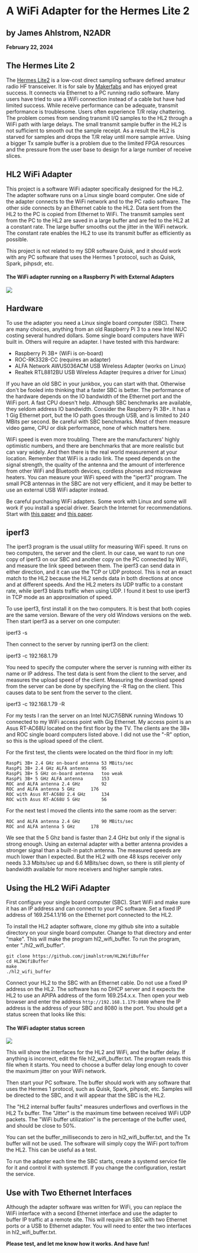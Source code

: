 # A WiFi Adapter for the Hermes Lite 2
## by James Ahlstrom, N2ADR
**February 22, 2024**

## The Hermes Lite 2
The [Hermes Lite2](http://www.hermeslite.com) is a low-cost direct sampling software defined amateur radio HF transceiver.
It is for sale by  [Makerfabs](https://www.makerfabs.com) and has enjoyed great success. It connects via Ethernet to a PC running radio software.
Many users have tried to use a WiFi connection instead of a cable but have had limited success.
While receive performance can be adequate, transmit performance is troublesome. Users often experience T/R relay chattering.
The problem comes from sending transmit I/Q samples to the HL2 through a WiFi path with large delays.
The small transmit sample buffer in the HL2 is not sufficient to smooth out the sample receipt.
As a result the HL2 is starved for samples and drops the T/R relay until more sample arrive.
Using a bigger Tx sample buffer is a problem due to the limited FPGA resources and
the pressure from the user base to design for a large number of receive slices.

## HL2 WiFi Adapter
This project is a software WiFi adapter specifically designed for the HL2. The adapter software runs on a Linux single board computer.
One side of the adapter connects to the WiFi network and to the PC radio software.
The other side connects by an Ethernet cable to the HL2. Data sent from the HL2 to the PC is copied from Ethernet to WiFi. The transmit samples sent from the
PC to the HL2 are saved in a large buffer and are fed to the HL2 at a constant rate. The large buffer smooths out the jitter in the WiFi network.
The constant rate enables the HL2 to use its transmit buffer as efficiently as possible.

This project is not related to my SDR software Quisk, and it should work with any PC software that
uses the Hermes 1 protocol, such as Quisk, Spark, pihpsdr, etc.

#### The WiFi adapter running on a Raspberry Pi with External Adapters
![](./Pic1.jpg)

## Hardware
To use the adapter you need a Linux single board computer (SBC). There are many choices, anything from an old Raspberry Pi 3 to a new
Intel NUC costing several hundred dollars. Some single board computers have WiFi built in. Others will require an adapter.
I have tested with this hardware:

  * Raspberry Pi 3B+ (WiFi is on-board)
  * ROC-RK3328-CC (requires an adapter)
  * ALFA Network AWUS036ACM USB Wireless Adapter (works on Linux)
  * Realtek RTL8812BU USB Wireless Adapter (requires a driver for Linux)

If you have an old SBC in your junkbox, you can start with that. Otherwise don't be fooled into thinking that a faster SBC is better.
The performance of the hardware depends on the IO bandwidth of the Ethernet port and the WiFi port.
A fast CPU doesn't help. Although SBC benchmarks are available, they seldom address IO bandwidth.
Consider the Raspberry Pi 3B+. It has a 1 Gig Ethernet port, but the IO path goes through USB, and is limited to 240 MBits per second.
Be careful with SBC benchmarks. Most of them measure video game, CPU or disk performance, none of which matters here.

WiFi speed is even more troubling. There are the manufacturers' highly optimistic numbers, and there are benchmarks that are more realistic
but can vary widely. And then there is the real world measurement at your location. Remember that WiFi is a radio link. The speed depends on the
signal strength, the quality of the antenna and the amount of interference from other WiFi and Bluetooth devices, cordless phones and microwave heaters.
You can measure your WiFi speed with the "iperf3" program.
The small PCB antennas in the SBC are not very efficient, and it may be better to use an external USB WiFi adapter instead.

Be careful purchasing WiFi adapters. Some work with Linux and some will work if you install a special driver. Search the Internet for recommendations.
Start with [this paper](https://github.com/morrownr/USB-WiFi/blob/main/home/USB_WiFi_Adapters_that_are_supported_with_Linux_in-kernel_drivers.md)
and [this paper](https://github.com/morrownr/USB-WiFi/blob/main/home/USB_WiFi_Adapter_out-of-kernel_drivers_for_Linux.md).

## iperf3
The iperf3 program is the usual utility for measuring WiFi speed. It runs on two computers, the server and the client. In our case,
we want to run one copy of iperf3 on our SBC and another copy on the PC connected by WiFi, and measure the link speed between them.
The iperf3 can send data in either direction, and it can use the TCP or UDP protocol.
This is not an exact match to the HL2 because the HL2 sends data in both directions at once and at different speeds.
And the HL2 meters its UDP traffic to a constant rate, while iperf3 blasts traffic when using UDP.
I found it best to use iperf3 in TCP mode as an approximation of speed.

To use iperf3, first install it on the two computers. It is best that both copies are the same version. Beware of the
very old Windows versions on the web. Then start iperf3 as a server on one computer:

iperf3 -s

Then connect to the server by running iperf3 on the client:

iperf3 -c 192.168.1.79

You need to specify the computer where the server is running with either its name or IP address.
The test data is sent from the client to the server, and measures the upload speed of the client.  Measuring the download speed
from the server can be done by specifying the -R flag on the client.  This causes data to be sent from the server to the client.

iperf3 -c 192.168.1.79 -R

For my tests I ran the server on an Intel NUC7i5BNK running Windows 10 connected to my WiFi access point with Gig Ethernet.
My access point is an Asus RT-AC68U located on the first floor by the TV. The clients are the 3B+ and ROC single board computers listed above.
I did not use the "-R" option, so this is the upload speed of the client.

For the first test, the clients were located on the third floor in my loft:
```
RaspPi 3B+ 2.4 GHz on-board antenna	53 MBits/sec
RaspPi 3B+ 2.4 GHz ALFA antenna		95
RaspPi 3B+ 5 GHz on-board antenna	too weak
RaspPi 3B+ 5 GHz ALFA antenna		153
ROC and ALFA antenna 2.4 GHz		92
ROC and ALFA antenna 5 GHz		176
ROC with Asus RT-AC68U 2.4 GHz		134
ROC with Asus RT-AC68U 5 GHz		56
```
For the next test I moved the clients into the same room as the server:
```
ROC and ALFA antenna 2.4 GHz		90 MBits/sec
ROC and ALFA antenna 5 GHz		178
```
We see that the 5 Ghz band is faster than 2.4 GHz but only if the signal is strong enough. Using an external adapter with a better
antenna provides a stronger signal than a built-in patch antenna. The measured speeds are much lower than I expected.
But the HL2 with one 48 ksps receiver only needs 3.3 Mbits/sec up and 6.6 MBits/sec down, so there is still
plenty of bandwidth available for more receivers and higher sample rates.

## Using the HL2 WiFi Adapter
First configure your single board computer (SBC). Start WiFi and make sure it has an IP address and can connect to your PC software.
Set a fixed IP address of 169.254.1.1/16 on the Ethernet port connected to the HL2.

To install the HL2 adapter software, clone my github site into a suitable directory on your single board computer.
Change to that directory and enter "make". This will make the program hl2_wifi_buffer. To run the program,
enter "./hl2_wifi_buffer".
```
git clone https://github.com/jimahlstrom/HL2WifiBuffer
cd HL2WifiBuffer
make
./hl2_wifi_buffer
```
Connect your HL2 to the SBC with an Ethernet cable. Do not use a fixed IP address on the HL2. The software
has no DHCP server and it expects the HL2 to use an APIPA address of the form 169.254.x.x.
Then open your web browser and enter the address `http://192.168.1.179:8080` where the IP address is the address
of your SBC and 8080 is the port. You should get a status screen that looks like this:

#### The WiFi adapter status screen
![](./Pic2.png)

This will show the interfaces for the HL2 and WiFi, and the buffer delay. If anything is incorrect, edit the file hl2_wifi_buffer.txt.
The program reads this file when it starts.
You need to choose a buffer delay long enough to cover the maximum jitter on your WiFi network.

Then start your PC software. The buffer should work with any software that uses the Hermes 1 protocol, such as Quisk, Spark, pihpsdr, etc.
Samples will be directed to the SBC, and it will appear that the SBC is the HL2.

The "HL2 internal buffer faults" measures underflows and overflows in the HL2 Tx buffer.
The "Jitter" is the maximum time between received WiFi UDP packets.
The "WiFi buffer utilization" is the percentage of the buffer used, and should be close to 50%.

You can set the buffer_milliseconds to zero in hl2_wifi_buffer.txt, and the Tx buffer will not be used.
The software will simply copy the WiFi port to/from the HL2. This can be useful as a test.

To run the adapter each time the SBC starts, create a systemd service file for it and control it with systemctl.
If you change the configuration, restart the service.

## Use with Two Ethernet Interfaces

Although the adapter software was written for WiFi, you can replace the WiFi interface with a second Ethernet interface
and use the adapter to buffer IP traffic at a remote site. This will require an SBC with two Ethernet ports
or a USB to Ethernet adapter.
You will need to enter the two interfaces in hl2_wifi_buffer.txt.

**Please test, and let me know how it works. And have fun!**
